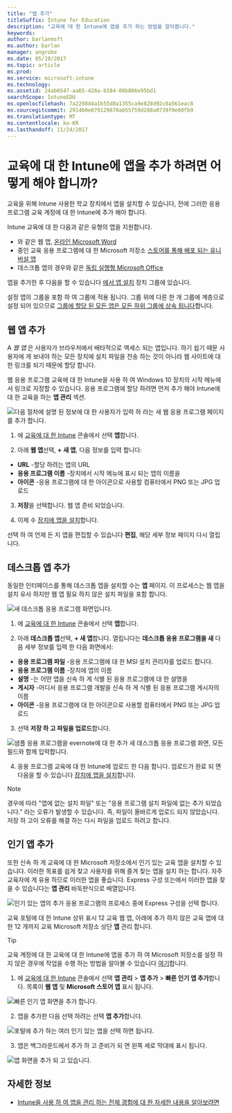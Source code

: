 ```yaml
---
title: "앱 추가"
titleSuffix: Intune for Education
description: "교육에 대 한 Intune에 앱을 추가 하는 방법을 알아봅니다."
keywords: 
author: barlanmsft
ms.author: barlan
manager: angrobe
ms.date: 05/10/2017
ms.topic: article
ms.prod: 
ms.service: microsoft-intune
ms.technology: 
ms.assetid: 24ab6547-aa65-428a-b184-06b806e95bd1
searchScope: IntuneEDU
ms.openlocfilehash: 7a2298d4a1b55d8a1355ca9e828d92c0a561eac8
ms.sourcegitcommit: 2914b0e879129878ab55f59d288a0739f0e00fb9
ms.translationtype: MT
ms.contentlocale: ko-KR
ms.lasthandoff: 11/24/2017
---
```

# <a name="how-do-i-add-apps-to-intune-for-education"></a>교육에 대 한 Intune에 앱을 추가 하려면 어떻게 해야 합니까?

교육을 위해 Intune 사용한 학교 장치에서 앱을 설치할 수 있습니다, 전에 그러한 응용 프로그램 교육 계정에 대 한 Intune에 추가 해야 합니다.

Intune 교육에 대 한 다음과 같은 유형의 앱을 지원합니다.
- 와 같은 웹 앱, [온라인 Microsoft Word](https://office.live.com/start/Word.aspx)
- 중인 교육 응용 프로그램에 대 한 Microsoft 저장소 [스토어를 통해 배포 되는 유니버설 앱](https://technet.microsoft.com/itpro/windows/manage/apps-in-windows-store-for-business)
- 데스크톱 앱의 경우와 같은 [독립 실행형 Microsoft Office](https://products.office.com/products)

앱을 추가한 후 다음을 할 수 있습니다 [에서 앱 설치](install-apps.md) 장치 그룹에 있습니다.

설정 앱의 그룹을 포함 하 여 그룹에 적용 됩니다. 그룹 위에 다른 한 개 그룹에 계층으로 설정 되어 있으므로 [그룹에 할당 된 모든 앱은 모든 하위 그룹에 상속 됩니다](settings-inheritance.md)합니다.

## <a name="add-web-apps"></a>웹 앱 추가

A _웹 앱_ 은 사용자가 브라우저에서 배타적으로 액세스 되는 앱입니다. 하기 쉽기 때문 사용자에 게 보내야 하는 모든 장치에 설치 파일을 전송 하는 것이 아니라 웹 사이트에 대 한 링크를 되기 때문에 할당 합니다.

웹 응용 프로그램 교육에 대 한 Intune을 사용 하 여 Windows 10 장치의 시작 메뉴에서 링크로 지정할 수 있습니다. 응용 프로그램에 할당 하려면 먼저 추가 해야 Intune에 대 한 교육을 하는 **앱 관리** 섹션.

  ![다음 절차에 설명 된 정보에 대 한 사용자가 입력 하 라는 새 웹 응용 프로그램 페이지를 추가 합니다.](./media/apps-001-add-webapp.png)

1. 에 [교육에 대 한 Intune](https://intuneeducation.portal.azure.com) 콘솔에서 선택 **앱**합니다.

2. 아래 **웹 앱**선택, **+ 새 앱**, 다음 정보를 입력 합니다:
 * **URL** -할당 하려는 앱의 URL
 * **응용 프로그램 이름** -장치에서 시작 메뉴에 표시 되는 앱의 이름을
 * **아이콘** -응용 프로그램에 대 한 아이콘으로 사용할 컴퓨터에서 PNG 또는 JPG 업로드

3. **저장**을 선택합니다. 웹 앱 준비 되었습니다.

4. 이제 수 [장치에 앱을 설치](install-apps.md)합니다.

선택 하 여 언제 든 지 앱을 편집할 수 있습니다 **편집**, 해당 세부 정보 페이지 다시 열립니다.

## <a name="add-desktop-apps"></a>데스크톱 앱 추가

동일한 인터페이스를 통해 데스크톱 앱을 설치할 수는 **앱** 페이지. 이 프로세스는 웹 앱을 설치 유사 하지만 웹 앱 필요 하지 않은 설치 파일을 포함 합니다.

![새 데스크톱 응용 프로그램 화면입니다.](./media/apps-003-add-desktop-app.png)

1. 에 [교육에 대 한 Intune](https://intuneeducation.portal.azure.com) 콘솔에서 선택 **앱**합니다.

2. 아래 **데스크톱 앱**선택, **+ 새 앱**합니다. 열립니다는 **데스크톱 응용 프로그램을 새** 다음 세부 정보를 입력 한 다음 화면에서:
 * **응용 프로그램 파일** -응용 프로그램에 대 한 MSI 설치 관리자를 업로드 합니다.
 * **응용 프로그램 이름** -장치에 앱의 이름
 * **설명** -는 어떤 앱을 신속 하 게 식별 된 응용 프로그램에 대 한 설명을
 * **게시자** -어디서 응용 프로그램 개발을 신속 하 게 식별 된 응용 프로그램 게시자의 이름
 * **아이콘** -응용 프로그램에 대 한 아이콘으로 사용할 컴퓨터에서 PNG 또는 JPG 업로드

3. 선택 **저장 하 고 파일을 업로드**합니다.

  ![샘플 응용 프로그램을 evernote에 대 한 추가 새 데스크톱 응용 프로그램 화면, 모든 필드와 함께 입력합니다.](./media/apps-004-filled-out-desktop-app.png)

4. 응용 프로그램 교육에 대 한 Intune에 업로드 한 다음 합니다. 업로드가 완료 되 면 다음을 할 수 있습니다 [장치에 앱을 설치](install-apps.md)합니다.

> [!NOTE]
> 경우에 따라 "앱에 없는 설치 파일" 또는 "응용 프로그램 설치 파일에 없는 추가 되었습니다." 라는 오류가 발생할 수 있습니다. 즉, 파일이 올바르게 업로드 되지 않았습니다. 저장 하 고이 오류를 해결 하는 다시 파일을 업로드 하려고 합니다.

## <a name="add-popular-apps"></a>인기 앱 추가

또한 신속 하 게 교육에 대 한 Microsoft 저장소에서 인기 있는 교육 앱을 설치할 수 있습니다. 이러한 목표를 쉽게 찾고 사용자를 위해 즐겨 찾는 앱을 설치 하는 합니다. 자주 교육자에 게 유용 하므로 이러한 앱을 좋습니다. Express 구성 또는에서 이러한 앱을 찾을 수 있습니다는 **앱 관리** 바둑판식으로 배열입니다.

  ![인기 있는 앱의 추가 응용 프로그램의 프로세스 중에 Express 구성을 선택 합니다.](./media/apps-005-popular-apps.png)

교육 포털에 대 한 Intune 상위 표시 12 교육 웹 앱, 아래에 추가 하지 않은 교육 앱에 대 한 12 개까지 교육 Microsoft 저장소 상단 **앱** 관리 합니다.

> [!TIP]
> 교육 계정에 대 한 교육에 대 한 Intune에 앱을 추가 하 여 Microsoft 저장소를 설정 하지 않은 경우에 작업을 수행 하는 방법을 알아볼 수 있습니다 [여기](acquire-store-apps.md)합니다.

1. 에 [교육에 대 한 Intune](https://intuneeducation.portal.azure.com) 콘솔에서 선택 **앱 관리** > **앱 추가** > **빠른 인기 앱 추가**합니다. 목록이 **웹 앱** 및 **Microsoft 스토어 앱** 표시 됩니다.

  ![빠른 인기 앱 화면을 추가 합니다.](./media/apps-006-add-popular-apps.png)

2. 앱을 추가한 다음 선택 하려는 선택 **앱 추가**합니다.

  ![포털에 추가 하는 여러 인기 있는 앱을 선택 하면 됩니다.](./media/apps-007-select-multiple-popular-apps.png)

3. 앱은 백그라운드에서 추가 하 고 준비가 되 면 왼쪽 세로 막대에 표시 됩니다.

  ![앱 화면을 추가 되 고 있습니다.](./media/apps-008-your-popular-apps-are-being-added.png)

## <a name="find-out-more"></a>자세한 정보

- [Intune을 사용 하 여 앱을 관리 하는 전체 경험에 대 한 자세한 내용을 알아보려면](https://docs.microsoft.com/intune/deploy-use/add-apps)
